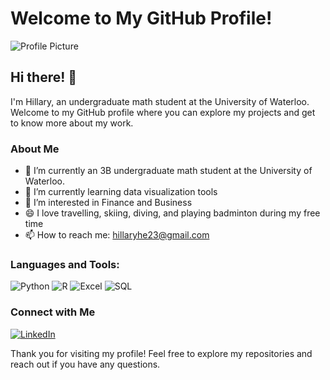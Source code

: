 # Welcome to My GitHub Profile! 

![Profile Picture](https://student.cs.uwaterloo.ca/~l87he/me.jpg)


## Hi there! 👋 
I'm Hillary, an undergraduate math student at the University of Waterloo. Welcome to my GitHub profile where you can explore my projects and get to know more about my work. 

### About Me 
- 🔭 I’m currently an 3B undergraduate math student at the University of Waterloo.
- 🌱 I’m currently learning data visualization tools
- 🤔 I’m interested in Finance and Business
- 😄 I love travelling, skiing, diving, and playing badminton during my free time
- 📫 How to reach me: hillaryhe23@gmail.com

### Languages and Tools: 
![Python](https://img.shields.io/badge/Python-3776AB?style=for-the-badge&logo=python&logoColor=white) 
![R](https://img.shields.io/badge/R-276DC3?style=for-the-badge&logo=r&logoColor=white) 
![Excel](https://img.shields.io/badge/Excel-217346?style=for-the-badge&logo=microsoft-excel&logoColor=white) 
![SQL](https://img.shields.io/badge/SQL-4479A1?style=for-the-badge&logo=postgresql&logoColor=white) 

### Connect with Me 
[![LinkedIn](https://img.shields.io/badge/LinkedIn-0077B5?style=for-the-badge&logo=linkedin&logoColor=white)](https://www.linkedin.com/in/hillary-liang-he/) 

Thank you for visiting my profile! Feel free to explore my repositories and reach out if you have any questions.
